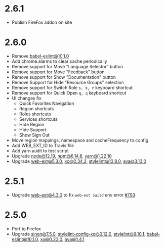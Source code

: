 # 2.6.1
* Publish FireFox addon on site

# 2.6.0
* Remove babel-eslint@10.1.0
* Add chrome.alarms to clear cache periodically
* Remove support for Move "Language Selector" button
* Remove support for Move "Feedback" button
* Remove support for Show "Documentation" button
* Remove Support for Hide "Resource Groups" selection
* Remove support for Switch Role `s, s, r` keyboard shortcut
* Remove support for Quick Open `q, q` keyboard shortcut
* UI changes fix
  * Quick Favorites Navigation
  * Region shortcuts
  * Roles shortcuts
  * Services shortcuts
  * Hide Region
  * Hide Support
  * Show Sign Out
* Move region mappings, namespace and cacheFrequency to config
* Add WEB_EXT_ID to Travis file
* Add yarn audit to test script
* Upgrade node@12.19, npm@6.14.8, yarn@1.22.10
* Upgrade web-ext@5.3.0, xo@0.34.2, stylelint@13.8.0, ava@3.13.0

# 2.5.1
* Upgrade web-ext@4.3.0 to fix `web-ext build` env error [#793](https://github.com/mozilla/web-ext/issues/793)

# 2.5.0
* Port to Firefox
* Upgrade sinon@7.5.0, stylelint-config-xo@0.12.0, stylelint@9.10.1, babel-eslint@10.1.0, xo@0.23.0, ava@1.4.1
